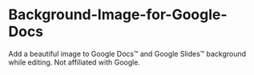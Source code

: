 # Background-Image-for-Google-Docs
Add a beautiful image to Google Docs™ and Google Slides™ background while editing. Not affiliated with Google.
